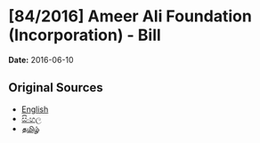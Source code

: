 # [84/2016] Ameer Ali Foundation (Incorporation) - Bill

**Date:** 2016-06-10

## Original Sources

- [English](https://documents.gov.lk/view/bills/2016/6/84-2016_E.pdf)
- [සිංහල](https://documents.gov.lk/view/bills/2016/6/84-2016_S.pdf)
- [தமிழ்](https://documents.gov.lk/view/bills/2016/6/84-2016_T.pdf)
